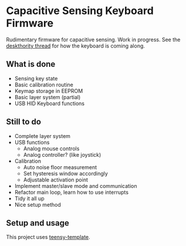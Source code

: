 Capacitive Sensing Keyboard Firmware
====================================

Rudimentary firmware for capacitive sensing. Work in progress.
See the [deskthority
thread](https://deskthority.net/workshop-f7/designing-a-custom-topre-board-t11734.html)
for how the keyboard is coming along.


What is done
------------

- Sensing key state
- Basic calibration routine
- Keymap storage in EEPROM
- Basic layer system (partial)
- USB HID Keyboard functions


Still to do
-----------

- Complete layer system
- USB functions
  - Analog mouse controls
  - Analog controller? (like joystick)
- Calibration
  - Auto noise floor measurement
  - Set hysteresis window accordingly
  - Adjustable activation point
- Implement master/slave mode and communication
- Refactor main loop, learn how to use interrupts
- Tidy it all up
- Nice setup method


Setup and usage
---------------

This project uses
[teensy-template](https://github.com/apmorton/teensy-template).
